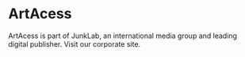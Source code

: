 # ArtAcess
 ArtAcess is part of JunkLab, an international media group and leading digital publisher. Visit our corporate site.
